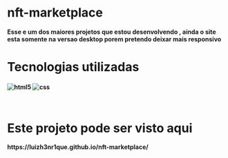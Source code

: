 # nft-marketplace

<b>Esse e um dos maiores projetos que estou desenvolvendo , ainda o site esta somente na versao desktop porem pretendo deixar mais responsivo <b>
<br>

<h1>Tecnologias utilizadas</h1>

<img align="center" alt="html5" src="https://img.shields.io/badge/HTML5-E34F26?style=for-the-badge&logo=html5&logoColor=white"> <img align="center" alt="css" src="https://img.shields.io/badge/CSS3-1572B6?style=for-the-badge&logo=css3&logoColor=white"/>
 
<br>

<h1>Este projeto pode ser visto aqui</h1>
https://luizh3nr1que.github.io/nft-marketplace/
